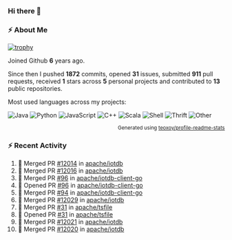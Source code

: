### Hi there 👋

### :zap: About Me

[![trophy](https://github-profile-trophy.vercel.app/?username=HTHou&theme=onedark)](https://github.com/ryo-ma/github-profile-trophy)
   
Joined Github **6** years ago.

Since then I pushed **1872** commits, opened **31** issues, submitted **911** pull requests, received **1** stars across **5** personal projects and contributed to **13** public repositories.

Most used languages across my projects:

![Java](https://img.shields.io/static/v1?style=flat-square&label=%E2%A0%80&color=555&labelColor=%23b07219&message=Java%EF%B8%B195.4%25)
![Python](https://img.shields.io/static/v1?style=flat-square&label=%E2%A0%80&color=555&labelColor=%233572A5&message=Python%EF%B8%B11.2%25)
![JavaScript](https://img.shields.io/static/v1?style=flat-square&label=%E2%A0%80&color=555&labelColor=%23f1e05a&message=JavaScript%EF%B8%B10.7%25)
![C++](https://img.shields.io/static/v1?style=flat-square&label=%E2%A0%80&color=555&labelColor=%23f34b7d&message=C%2B%2B%EF%B8%B10.5%25)
![Scala](https://img.shields.io/static/v1?style=flat-square&label=%E2%A0%80&color=555&labelColor=%23c22d40&message=Scala%EF%B8%B10.4%25)
![Shell](https://img.shields.io/static/v1?style=flat-square&label=%E2%A0%80&color=555&labelColor=%2389e051&message=Shell%EF%B8%B10.3%25)
![Thrift](https://img.shields.io/static/v1?style=flat-square&label=%E2%A0%80&color=555&labelColor=%23D12127&message=Thrift%EF%B8%B10.3%25)
![Other](https://img.shields.io/static/v1?style=flat-square&label=%E2%A0%80&color=555&labelColor=%23ededed&message=Other%EF%B8%B10.8%25)

<p align="right"><sub>Generated using <a href="https://github.com/marketplace/actions/profile-readme-stats">teoxoy/profile-readme-stats</a></sub></p>


<!--![](https://github.com/HTHou/HTHou/blob/output/github-contribution-grid-snake.svg)-->

<!--![Haonan Hou's github stats](https://github-readme-stats.vercel.app/api?username=HTHou&count_private=true&show_icons=true&theme=onedark)-->

<!--![Haonan Hou's wakatime stats](https://github-readme-stats.vercel.app/api/wakatime?username=HTHou&layout=compact&theme=onedark)-->

<!--![Top Langs](https://github-readme-stats.vercel.app/api/top-langs/?username=HTHou&theme=onedark&layout=compact)-->

### :zap: Recent Activity
<!--START_SECTION:activity-->
1. 🎉 Merged PR [#12014](https://github.com/apache/iotdb/pull/12014) in [apache/iotdb](https://github.com/apache/iotdb)
2. 🎉 Merged PR [#12016](https://github.com/apache/iotdb/pull/12016) in [apache/iotdb](https://github.com/apache/iotdb)
3. 🎉 Merged PR [#96](https://github.com/apache/iotdb-client-go/pull/96) in [apache/iotdb-client-go](https://github.com/apache/iotdb-client-go)
4. 💪 Opened PR [#96](https://github.com/apache/iotdb-client-go/pull/96) in [apache/iotdb-client-go](https://github.com/apache/iotdb-client-go)
5. 🎉 Merged PR [#94](https://github.com/apache/iotdb-client-go/pull/94) in [apache/iotdb-client-go](https://github.com/apache/iotdb-client-go)
6. 🎉 Merged PR [#12029](https://github.com/apache/iotdb/pull/12029) in [apache/iotdb](https://github.com/apache/iotdb)
7. 🎉 Merged PR [#31](https://github.com/apache/tsfile/pull/31) in [apache/tsfile](https://github.com/apache/tsfile)
8. 💪 Opened PR [#31](https://github.com/apache/tsfile/pull/31) in [apache/tsfile](https://github.com/apache/tsfile)
9. 🎉 Merged PR [#12021](https://github.com/apache/iotdb/pull/12021) in [apache/iotdb](https://github.com/apache/iotdb)
10. 🎉 Merged PR [#12020](https://github.com/apache/iotdb/pull/12020) in [apache/iotdb](https://github.com/apache/iotdb)
<!--END_SECTION:activity-->

<!--
**HTHou/HTHou** is a ✨ _special_ ✨ repository because its `README.md` (this file) appears on your GitHub profile.

Here are some ideas to get you started:

- 🔭 I’m currently working on ...
- 🌱 I’m currently learning ...
- 👯 I’m looking to collaborate on ...
- 🤔 I’m looking for help with ...
- 💬 Ask me about ...
- 📫 How to reach me: ...
- 😄 Pronouns: ...
- ⚡ Fun fact: ...
-->
